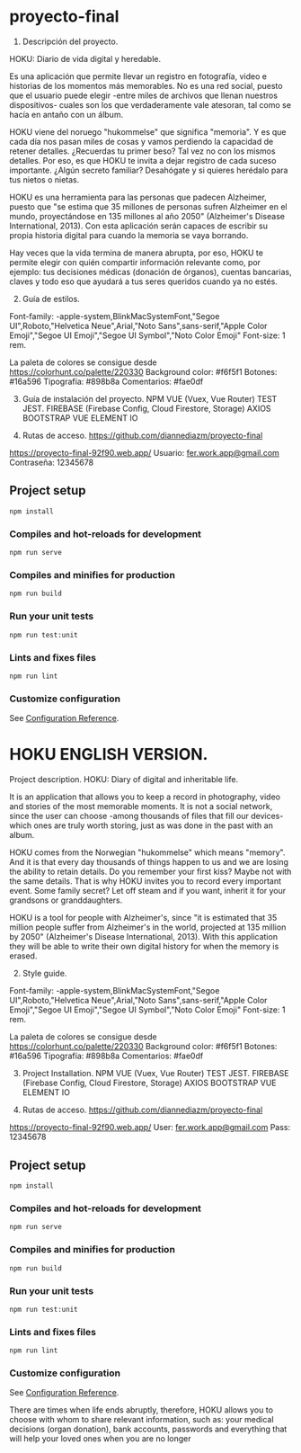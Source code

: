 # proyecto-final

1) Descripción del proyecto.

HOKU: Diario de vida digital y heredable.

Es una aplicación que permite llevar un registro en fotografía, video e historias de los momentos más memorables. No es una red social, puesto que el usuario puede elegir -entre miles de archivos que llenan nuestros dispositivos- cuales son los que verdaderamente vale atesoran, tal como se hacía en antaño con un álbum. 

HOKU viene del noruego "hukommelse" que significa "memoria". Y es que cada día nos pasan miles de cosas y vamos perdiendo la capacidad de retener detalles. ¿Recuerdas tu primer beso? Tal vez no con los mismos detalles. Por eso, es que HOKU te invita a dejar registro de cada suceso importante. ¿Algún secreto familiar? Desahógate y si quieres herédalo para tus nietos o nietas.

HOKU es una herramienta para las personas que padecen Alzheimer, puesto que "se estima que 35 millones de personas sufren Alzheimer en el mundo, proyectándose en 135 millones al año 2050" (Alzheimer's Disease International, 2013). Con esta aplicación serán capaces de escribir su propia historia digital para cuando la memoria se vaya borrando.

Hay veces que la vida termina de manera abrupta, por eso, HOKU te permite elegir con quién compartir información relevante como, por ejemplo: tus decisiones médicas (donación de órganos), cuentas bancarias, claves y todo eso que ayudará a tus seres queridos cuando ya no estés. 

2) Guía de estilos.

Font-family: -apple-system,BlinkMacSystemFont,"Segoe UI",Roboto,"Helvetica Neue",Arial,"Noto Sans",sans-serif,"Apple Color Emoji","Segoe UI Emoji","Segoe UI Symbol","Noto Color Emoji"
Font-size: 1 rem.

La paleta de colores se consigue desde https://colorhunt.co/palette/220330 
Background color: #f6f5f1 
Botones: #16a596 
Tipografía: #898b8a 
Comentarios: #fae0df

3) Guía de instalación del proyecto.
NPM 
VUE (Vuex, Vue Router)
TEST JEST.
FIREBASE (Firebase Config, Cloud Firestore, Storage)
AXIOS
BOOTSTRAP VUE
ELEMENT IO

4) Rutas de acceso.
https://github.com/diannediazm/proyecto-final

https://proyecto-final-92f90.web.app/ 
Usuario: fer.work.app@gmail.com
Contraseña: 12345678

## Project setup
```
npm install
```

### Compiles and hot-reloads for development
```
npm run serve
```

### Compiles and minifies for production
```
npm run build
```

### Run your unit tests
```
npm run test:unit
```

### Lints and fixes files
```
npm run lint
```

### Customize configuration
See [Configuration Reference](https://cli.vuejs.org/config/).

# HOKU ENGLISH VERSION.
Project description.
HOKU: Diary of digital and inheritable life.

It is an application that allows you to keep a record in photography, video and stories of the most memorable moments. It is not a social network, since the user can choose -among thousands of files that fill our devices- which ones are truly worth storing, just as was done in the past with an album.

HOKU comes from the Norwegian "hukommelse" which means "memory". And it is that every day thousands of things happen to us and we are losing the ability to retain details. Do you remember your first kiss? Maybe not with the same details. That is why HOKU invites you to record every important event. Some family secret? Let off steam and if you want, inherit it for your grandsons or granddaughters.

HOKU is a tool for people with Alzheimer's, since "it is estimated that 35 million people suffer from Alzheimer's in the world, projected at 135 million by 2050" (Alzheimer's Disease International, 2013). With this application they will be able to write their own digital history for when the memory is erased.

2) Style guide.

Font-family: -apple-system,BlinkMacSystemFont,"Segoe UI",Roboto,"Helvetica Neue",Arial,"Noto Sans",sans-serif,"Apple Color Emoji","Segoe UI Emoji","Segoe UI Symbol","Noto Color Emoji"
Font-size: 1 rem.

La paleta de colores se consigue desde https://colorhunt.co/palette/220330 
Background color: #f6f5f1 
Botones: #16a596 
Tipografía: #898b8a 
Comentarios: #fae0df

3) Project Installation.
NPM 
VUE (Vuex, Vue Router)
TEST JEST.
FIREBASE (Firebase Config, Cloud Firestore, Storage)
AXIOS
BOOTSTRAP VUE
ELEMENT IO

4) Rutas de acceso.
https://github.com/diannediazm/proyecto-final

https://proyecto-final-92f90.web.app/ 
User: fer.work.app@gmail.com
Pass: 12345678

## Project setup
```
npm install
```

### Compiles and hot-reloads for development
```
npm run serve
```

### Compiles and minifies for production
```
npm run build
```

### Run your unit tests
```
npm run test:unit
```

### Lints and fixes files
```
npm run lint
```

### Customize configuration
See [Configuration Reference](https://cli.vuejs.org/config/).


There are times when life ends abruptly, therefore, HOKU allows you to choose with whom to share relevant information, such as: your medical decisions (organ donation), bank accounts, passwords and everything that will help your loved ones when you are no longer





